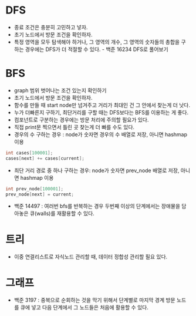 # DFS
* 종료 조건은 충분히 고민하고 넣자.
* 초기 노드에서 방문 조건을 확인하자.
* 특정 영역을 모두 탐색해야 하거나, 그 영역의 개수, 그 영역의 숫자들의 총합을 구하는 경우에는 DFS가 더 적절할 수 있다. - 백준 16234 DFS로 풀어보기
# BFS
* graph 범위 벗어나는 조건 있는지 확인하기
* 초기 노드에서 방문 조건을 확인하자.
* 함수를 만들 때 start node만 넘겨주고 거리가 최대인 건 그 안에서 찾는게 더 낫다.
* 누가 더빠른지 구하기, 최단거리를 구할 때는 DFS보다는 BFS를 이용하는 게 좋다.
* 컴포넌트로 구분하는 경우에는 방문 처리에 주의할 필요가 있다.
* 직접 print문 찍으면서 틀린 곳 찾는게 더 빠를 수도 있다.
* 경우의 수 구하는 경우 : node가 숫자면 경우의 수 배열로 저장, 아니면 hashmap 이용 
```cpp
int cases[100001];
cases[next] += cases[current];
```
* 최단 거리 경로 중 하나 구하는 경우: node가 숫자면 prev_node 배열로 저장, 아니면 hashmap 이용
```cpp
int prev_node[100001];
prev_node[next] = current;
```
* 백준 14497 : 여러번 bfs를 반복하는 경우 두번째 이상의 단계에서는 장애물을 담아놓은 큐(walls)를 재활용할 수 있다.

# 트리
* 이중 연결리스트로 자식노드 관리할 때, 데이터 정합성 관리할 필요 있다.

# 그래프
* 백준 3197 : 중복으로 순회하는 것을 막기 위해서 단계별로 마지막 경계 방문 노드를 큐에 넣고 다음 단계에서 그 노드들은 처음에 활용할 수 있다. 